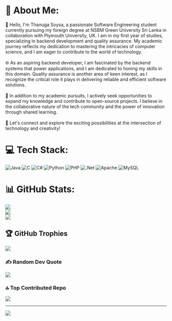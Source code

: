 # 💫 About Me:
👋 Hello, I'm Thanuga Soysa, a passionate Software Engineering student currently pursuing my foreign degree at NSBM Green University Sri Lanka in collaboration with Plymouth University, UK. I am in my first year of studies, specializing in backend development and quality assurance. My academic journey reflects my dedication to mastering the intricacies of computer science, and I am eager to contribute to the world of technology.<br><br>🌐 As an aspiring backend developer, I am fascinated by the backend systems that power applications, and I am dedicated to honing my skills in this domain. Quality assurance is another area of keen interest, as I recognize the critical role it plays in delivering reliable and efficient software solutions.<br><br>🚀 In addition to my academic pursuits, I actively seek opportunities to expand my knowledge and contribute to open-source projects. I believe in the collaborative nature of the tech community and the power of innovation through shared learning.<br><br>🌟 Let's connect and explore the exciting possibilities at the intersection of technology and creativity!


# 💻 Tech Stack:
![Java](https://img.shields.io/badge/java-%23ED8B00.svg?style=for-the-badge&logo=openjdk&logoColor=white) ![C](https://img.shields.io/badge/c-%2300599C.svg?style=for-the-badge&logo=c&logoColor=white) ![C#](https://img.shields.io/badge/c%23-%23239120.svg?style=for-the-badge&logo=csharp&logoColor=white) ![Python](https://img.shields.io/badge/python-3670A0?style=for-the-badge&logo=python&logoColor=ffdd54) ![PHP](https://img.shields.io/badge/php-%23777BB4.svg?style=for-the-badge&logo=php&logoColor=white) ![.Net](https://img.shields.io/badge/.NET-5C2D91?style=for-the-badge&logo=.net&logoColor=white) ![Apache](https://img.shields.io/badge/apache-%23D42029.svg?style=for-the-badge&logo=apache&logoColor=white) ![MySQL](https://img.shields.io/badge/mysql-%2300000f.svg?style=for-the-badge&logo=mysql&logoColor=white)
# 📊 GitHub Stats:
![](https://github-readme-stats.vercel.app/api?username=wtgsoysa&theme=dark&hide_border=false&include_all_commits=false&count_private=false)<br/>
![](https://github-readme-streak-stats.herokuapp.com/?user=wtgsoysa&theme=dark&hide_border=false)<br/>
![](https://github-readme-stats.vercel.app/api/top-langs/?username=wtgsoysa&theme=dark&hide_border=false&include_all_commits=false&count_private=false&layout=compact)

## 🏆 GitHub Trophies
![](https://github-profile-trophy.vercel.app/?username=wtgsoysa&theme=radical&no-frame=false&no-bg=true&margin-w=4)

### ✍️ Random Dev Quote
![](https://quotes-github-readme.vercel.app/api?type=horizontal&theme=radical)

### 🔝 Top Contributed Repo
![](https://github-contributor-stats.vercel.app/api?username=wtgsoysa&limit=5&theme=dark&combine_all_yearly_contributions=true)

---
[![](https://visitcount.itsvg.in/api?id=wtgsoysa&icon=0&color=0)](https://visitcount.itsvg.in)

<!-- Proudly created with GPRM ( https://gprm.itsvg.in ) -->
